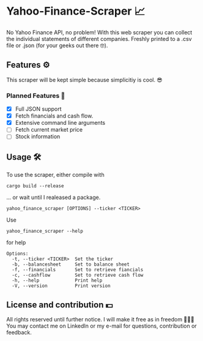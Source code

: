 # Yahoo-Finance-Scraper 📈
No Yahoo Finance API, no problem! With this web scraper you can collect the individual statements of different companies. Freshly printed to a .csv file or .json (for your geeks out there 🤓).

## Features ⚙️
This scraper will be kept simple because simplicitiy is cool. 😎

### Planned Features 📓
- [x] Full JSON support
- [x] Fetch financials and cash flow.
- [x] Extensive command line arguments 
- [ ] Fetch current market price
- [ ] Stock information

## Usage 🛠️

To use the scraper, either compile with 
```
cargo build --release
```
... or wait until I realeased a package.

```
yahoo_finance_scraper [OPTIONS] --ticker <TICKER>
```

Use 
```
yahoo_finance_scraper --help
```
for help
```
Options:
  -t, --ticker <TICKER>  Set the ticker
  -b, --balancesheet     Set to balance sheet
  -f, --financials       Set to retrieve fiancials
  -c, --cashflow         Set to retrieve cash flow
  -h, --help             Print help
  -V, --version          Print version
```

## License and contribution 💵
All rights reserved until further notice. I will make it free as in freedom 🦅🇺🇸
You may contact me on LinkedIn or my e-mail for questions, contribution or feedback.
